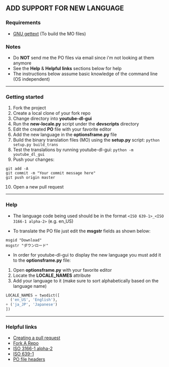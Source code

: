 ## ADD SUPPORT FOR NEW LANGUAGE

### Requirements
- [GNU gettext](https://www.gnu.org/software/gettext) (To build the MO files)

### Notes
- Do **NOT** send me the PO files via email since i'm not looking at them anymore
- See the **Help** & **Helpful links** sections below for help
- The instructions below assume basic knowledge of the command line (OS independent)

---

### Getting started
1. Fork the project
2. Create a local clone of your fork repo
3. Change directory into **youtube-dl-gui**
4. Run the **new-locale.py** script under the **devscripts** directory
5. Edit the created **PO** file with your favorite editor
6. Add the new language in the **optionsframe.py** file
7. Build the binary translation files (MO) using the **setup.py** script:
`python setup.py build_trans`
8. Test the translations by running youtube-dl-gui:
`python -m youtube_dl_gui`
9. Push your changes:
```
git add -A
git commit -m "Your commit message here"
git push origin master
```
10. Open a new pull request

---

### Help
- The language code being used should be in the format `<ISO 639-1>_<ISO 3166-1 alpha-2>` (e.g. en_US)

- To translate the PO file just edit the **msgstr** fields as shown below:

 ``` pot
 msgid "Download"
 msgstr "ダウンロード"
 ```

- In order for youtube-dl-gui to display the new language you must add it to the **optionsframe.py** file:

 1. Open **optionsframe.py** with your favorite editor
 2. Locate the **LOCALE_NAMES** attribute
 3. Add your language to it (make sure to sort alphabetically based on the language name)

  ``` python
  LOCALE_NAMES = twodict([
    ('en_US', 'English'),
  + ('ja_JP', 'Japanese')
  ])
  ```

---

### Helpful links

- [Creating a pull request](https://help.github.com/articles/creating-a-pull-request)
- [Fork A Repo](https://help.github.com/articles/fork-a-repo)
- [ISO 3166-1 alpha-2](https://en.wikipedia.org/wiki/ISO_3166-1_alpha-2)
- [ISO 639-1](https://en.wikipedia.org/wiki/List_of_ISO_639-1_codes)
- [PO file headers](https://www.gnu.org/software/gettext/manual/html_node/Header-Entry.html)
